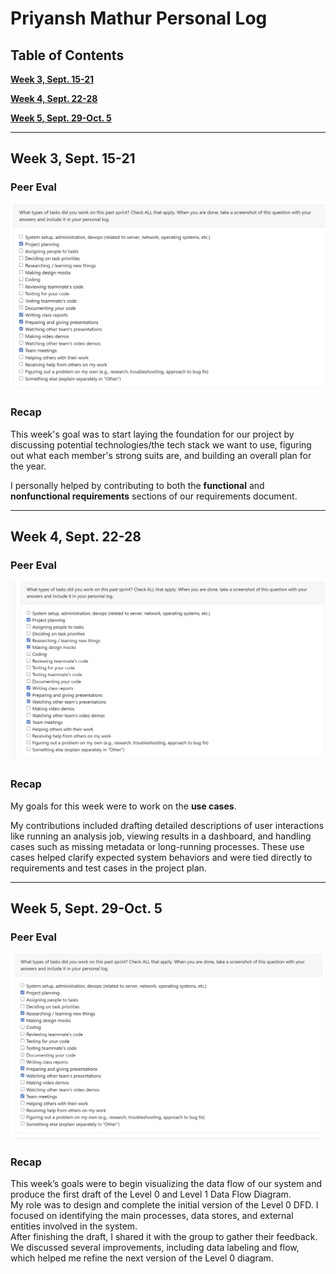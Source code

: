 # Priyansh Mathur Personal Log

## Table of Contents  

**[Week 3, Sept. 15-21](#week-3-sept-15-21)**  

**[Week 4, Sept. 22-28](#week-4-sept-22-28)**  

**[Week 5, Sept. 29-Oct. 5](#week-5-sept-29-oct-5)**   

---

## Week 3, Sept. 15-21  

### Peer Eval  
![Peer eval](./log_images/personal_log_imgs/priyansh/priyansh_week3_log.png)  

### Recap  
This week's goal was to start laying the foundation for our project by discussing potential technologies/the tech stack we want to use, figuring out what each member's strong suits are, and building an overall plan for the year.  

I personally helped by contributing to both the **functional** and **nonfunctional requirements** sections of our requirements document.  

---

## Week 4, Sept. 22-28

### Peer Eval  
![Peer Eval](./log_images/personal_log_imgs/priyansh/priyansh_week4_log.png)  

### Recap  
My goals for this week were to work on the **use cases**.  

My contributions included drafting detailed descriptions of user interactions like running an analysis job, viewing results in a dashboard, and handling cases such as missing metadata or long-running processes. These use cases helped clarify expected system behaviors and were tied directly to requirements and test cases in the project plan.  

---

## Week 5, Sept. 29-Oct. 5  

### Peer Eval  
![Peer Eval](./log_images/personal_log_imgs/priyansh/priyansh_week5_log.png)  

### Recap  
This week’s goals were to begin visualizing the data flow of our system and produce the first draft of the Level 0 and Level 1 Data Flow Diagram.  
My role was to design and complete the initial version of the Level 0 DFD. I focused on identifying the main processes, data stores, and external entities involved in the system.  
After finishing the draft, I shared it with the group to gather their feedback. We discussed several improvements, including data labeling and flow, which helped me refine the next version of the Level 0 diagram.  
